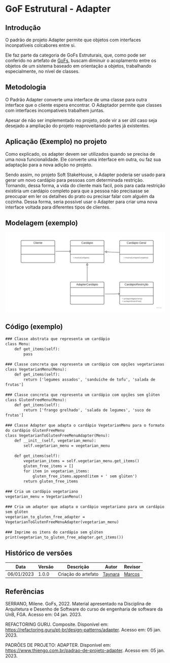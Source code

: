 # GoF Estrutural - Adapter

## Introdução

O padrão de projeto Adapter permite que objetos com interfaces inconpatíveis colcabores entre si.

Ele faz parte da categoria de GoFs Estruturais, que, como pode ser conferido no artefato de [GoFs](https://unbarqdsw2022-2.github.io/2022.2_G5_SoftSteakHouse/#/padroes-projeto/iniciativas_extras/gofs), buscam diminuir o acoplamento entre os objetos de um sistema baseado em orientação a objetos, trabalhando especialmente, no nível de classes.

## Metodologia

O Padrão Adapter converte uma interface de uma classe para outra interface que o cliente espera encontrar. O Adaptador permite que classes com interfaces incompatíveis trabalhem juntas.

Apesar de não ser implementado no projeto, pode vir a ser útil caso seja desejado a ampliação do projeto reaproveitando partes já existentes.


## Aplicação (Exemplo) no projeto

Como explicado, os adapter devem ser utilizados quando se precisa de uma nova funcionalidade. Ele converte uma interface em outra, ou faz sua adaptação para a nova adição no projeto.

Sendo assim, no projeto Soft StakeHouse, o Adapter poderia ser usado para gerar um novo cardápio para pessoas com determinada restrição. Tornando, dessa forma, a vida do cliente mais facil, pois para cada restrição existiria um cardápio completo para que a pessoa não precisasse se preocupar em ler os detalhes do prato ou precisar falar com alguém da cozinha. Dessa forma, seria possível usar o Adapter para criar uma nova interface voltada para diferentes tipos de clientes.

## Modelagem (exemplo)

![Adapter UML](adapterc.png)

## Código (exemplo)
```
### Classe abstrata que representa um cardápio
class Menu:
    def get_items(self):
        pass

### Classe concreta que representa um cardápio com opções vegetarianas
class VegetarianMenu(Menu):
    def get_items(self):
        return ['legumes assados', 'sanduíche de tofu', 'salada de frutas']

### Classe concreta que representa um cardápio com opções sem glúten
class GlutenFreeMenu(Menu):
    def get_items(self):
        return ['frango grelhado', 'salada de legumes', 'suco de frutas']

### Classe Adapter que adapta o cardápio VegetarianMenu para o formato do cardápio GlutenFreeMenu
class VegetarianToGlutenFreeMenuAdapter(Menu):
    def __init__(self, vegetarian_menu):
        self.vegetarian_menu = vegetarian_menu

    def get_items(self):
        vegetarian_items = self.vegetarian_menu.get_items()
        gluten_free_items = []
        for item in vegetarian_items:
            gluten_free_items.append(item + ' sem glúten')
        return gluten_free_items

### Cria um cardápio vegetariano
vegetarian_menu = VegetarianMenu()

### Cria um adapter que adapta o cardápio vegetariano para um cardápio sem glúten
vegetarian_to_gluten_free_adapter = VegetarianToGlutenFreeMenuAdapter(vegetarian_menu)

### Imprime os itens do cardápio sem glúten
print(vegetarian_to_gluten_free_adapter.get_items())
```

## Histórico de versões

|    Data    | Versão |            Descrição           |       Autor     |    Revisor    |
|  --------  |  ----  |            ----------          | --------------- |    -------    |
| 06/01/2023 |  1.0.0 |  Criação do artefato | [Taynara](https://github.com/TaynaraCris) | [Marcos](https://github.com/Marofelipe) |

## Referências
SERRANO, Milene. GoFs, 2022. Material apresentado na Disciplina de Arquitetura e Desenho de Software do curso de engenharia de software da UnB, FGA. Acesso em: 04 jan. 2023.

REFACTORING GURU. Composite. Disponível em: https://refactoring.guru/pt-br/design-patterns/adapter. Acesso em: 05 jan. 2023.

PADRÕES DE PROJETO: ADAPTER. Disponível em: https://www.thiengo.com.br/padrao-de-projeto-adapter. Acesso em: 05 jan. 2023.
